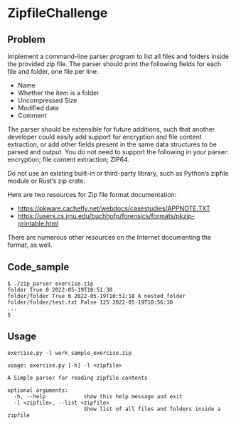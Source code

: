 # ZipfileChallenge

## Problem
Implement a command-line parser program to list all files and folders inside the provided zip file. The parser should
print the following fields for each file and folder, one file per line:
- Name
- Whether the item is a folder
- Uncompressed Size
- Modified date
- Comment

The parser should be extensible for future additions, such that another developer could easily add support for encryption
and file content extraction, or add other fields present in the same data structures to be parsed and output. You do not
need to support the following in your parser: encryption; file content extraction; ZIP64.

Do not use an existing built-in or third-party library, such as Python’s zipfile module or Rust’s zip crate.

Here are two resources for Zip file format documentation:
- https://pkware.cachefly.net/webdocs/casestudies/APPNOTE.TXT
- https://users.cs.jmu.edu/buchhofp/forensics/formats/pkzip-printable.html

There are numerous other resources on the Internet documenting the format, as well.
## Code_sample
```
$ ./zip_parser exercise.zip
folder True 0 2022-05-19T10:51:38
folder/folder True 0 2022-05-19T10:51:18 A nested folder
folder/folder/test.txt False 125 2022-05-19T10:56:30
...
$
```

## Usage 
```
exercise.py -l work_sample_exercise.zip
```
```
usage: exercise.py [-h] -l <zipfile>

A Simple parser for reading zipfile contents

optional arguments:
  -h, --help            show this help message and exit
  -l <zipfile>, --list <zipfile>
                        Show list of all files and folders inside a zipfile
```
